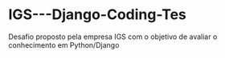 # IGS---Django-Coding-Tes
Desafio proposto pela empresa IGS com o objetivo de avaliar o conhecimento em Python/Django

